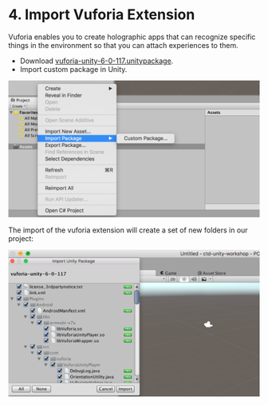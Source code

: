 # 4. Import Vuforia Extension

Vuforia enables you to create holographic apps that can recognize specific things in the environment so that you can attach experiences to them.

* Download [vuforia-unity-6-0-117.unitypackage][vuforia-download].
* Import custom package in Unity.

![Screenshot](img/vuforia_extension_1.png)

The import of the vuforia extension will create a set of new folders in our project:

![Screenshot](img/vuforia_extension_2.png)

[vuforia-download]:      https://developer.vuforia.com/downloads/sdk
